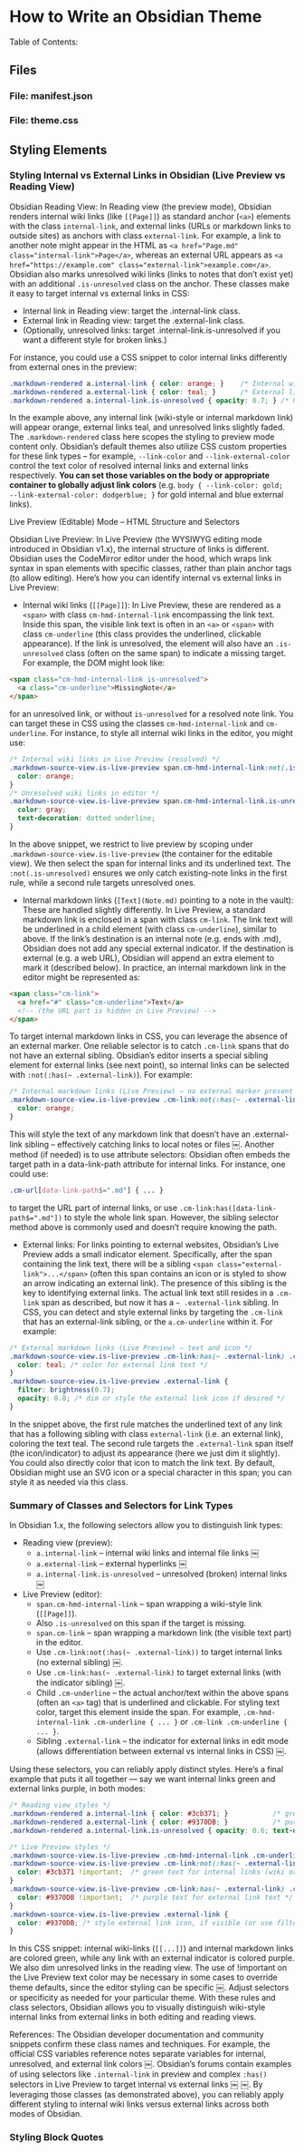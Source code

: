 # How to Write an Obsidian Theme

Table of Contents:

<table of contents goes here>

## Files

### File: manifest.json

### File: theme.css

## Styling Elements

### Styling Internal vs External Links in Obsidian (Live Preview vs Reading View)

Obsidian Reading View: In Reading view (the preview mode), Obsidian renders 
internal wiki links (like `[[Page]]`) as standard anchor (`<a>`) elements with 
the class `internal-link`, and external links (URLs or markdown links to 
outside sites) as anchors with class `external-link`. For example, a link to 
another note might appear in the HTML as `<a href="Page.md" 
class="internal-link">Page</a>`, whereas an external URL appears as `<a 
href="https://example.com" class="external-link">example.com</a>`. Obsidian 
also marks unresolved wiki links (links to notes that don’t exist yet) with an 
additional `.is-unresolved` class on the anchor. These classes make it easy to 
target internal vs external links in CSS:

- Internal link in Reading view: target the .internal-link class.
- External link in Reading view: target the .external-link class.
- (Optionally, unresolved links: target .internal-link.is-unresolved if you want a different style for broken links.)

For instance, you could use a CSS snippet to color internal links differently from external ones in the preview:

```css
.markdown-rendered a.internal-link { color: orange; }    /* Internal wiki links */
.markdown-rendered a.external-link { color: teal; }      /* External links */
.markdown-rendered a.internal-link.is-unresolved { opacity: 0.7; } /* Unresolved links */
```

In the example above, any internal link (wiki-style or internal markdown link) will 
appear orange, external links teal, and unresolved links slightly faded. The 
`.markdown-rendered` class here scopes the styling to preview mode content only. 
Obsidian’s default themes also utilize CSS custom properties for these link types – for 
example, `--link-color` and `--link-external-color` control the text color of resolved 
internal links and external links respectively. **You can set those variables on the body 
or appropriate container to globally adjust link colors** (e.g. `body { --link-color: gold; 
--link-external-color: dodgerblue; }` for gold internal and blue external links).

Live Preview (Editable) Mode – HTML Structure and Selectors

Obsidian Live Preview: In Live Preview (the WYSIWYG editing mode introduced in Obsidian v1.x), the internal structure of links is different. Obsidian uses the CodeMirror editor under the hood, which wraps link syntax in span elements with specific classes, rather than plain anchor tags (to allow editing). Here’s how you can identify internal vs external links in Live Preview:

- Internal wiki links (`[[Page]]`): In Live Preview, these are rendered as a `<span>` with class `cm-hmd-internal-link` encompassing the link text. Inside this span, the visible link text is often in an `<a>` or `<span>` with class `cm-underline` (this class provides the underlined, clickable appearance). If the link is unresolved, the element will also have an `.is-unresolved` class (often on the same span) to indicate a missing target. For example, the DOM might look like:

```html
<span class="cm-hmd-internal-link is-unresolved">
  <a class="cm-underline">MissingNote</a>
</span>
```

for an unresolved link, or without `is-unresolved` for a resolved note link. You can target these in CSS using the classes `cm-hmd-internal-link` and `cm-underline`. For instance, to style all internal wiki links in the editor, you might use:

```css
/* Internal wiki links in Live Preview (resolved) */
.markdown-source-view.is-live-preview span.cm-hmd-internal-link:not(.is-unresolved) .cm-underline {
  color: orange;
}
/* Unresolved wiki links in editor */
.markdown-source-view.is-live-preview span.cm-hmd-internal-link.is-unresolved .cm-underline {
  color: gray;
  text-decoration: dotted underline;
}
```

In the above snippet, we restrict to live preview by scoping under `.markdown-source-view.is-live-preview` (the container for the editable view). We then select the span for internal links and its underlined text. The `:not(.is-unresolved)` ensures we only catch existing-note links in the first rule, while a second rule targets unresolved ones.

- Internal markdown links (`[Text](Note.md)` pointing to a note in the vault): These are handled slightly differently. In Live Preview, a standard markdown link is enclosed in a span with class `cm-link`. The link text will be underlined in a child element (with class `cm-underline`), similar to above. If the link’s destination is an internal note (e.g. ends with .md), Obsidian does not add any special external indicator. If the destination is external (e.g. a web URL), Obsidian will append an extra element to mark it (described below). In practice, an internal markdown link in the editor might be represented as:

```html
<span class="cm-link">
  <a href="#" class="cm-underline">Text</a>
  <!-- (the URL part is hidden in Live Preview) -->
</span>
```

To target internal markdown links in CSS, you can leverage the absence of an external marker. One reliable selector is to catch `.cm-link` spans that do not have an external sibling. Obsidian’s editor inserts a special sibling element for external links (see next point), so internal links can be selected with `:not(:has(~ .external-link)`). For example:

```css
/* Internal markdown links (Live Preview) – no external marker present */
.markdown-source-view.is-live-preview .cm-link:not(:has(~ .external-link)) .cm-underline {
  color: orange;
}
```

This will style the text of any markdown link that doesn’t have an .external-link sibling – effectively catching links to local notes or files ￼. Another method (if needed) is to use attribute selectors: Obsidian often embeds the target path in a data-link-path attribute for internal links. For instance, one could use:

```css
.cm-url[data-link-path$=".md"] { ... }
```

to target the URL part of internal links, or use `.cm-link:has([data-link-path$=".md"])` to style the whole link span. However, the sibling selector method above is commonly used and doesn’t require knowing the path.

- External links: For links pointing to external websites, Obsidian’s Live Preview adds a small indicator element. Specifically, after the span containing the link text, there will be a sibling `<span class="external-link">...</span>` (often this span contains an icon or is styled to show an arrow indicating an external link). The presence of this sibling is the key to identifying external links. The actual link text still resides in a `.cm-link` span as described, but now it has a `~ .external-link` sibling. In CSS, you can detect and style external links by targeting the `.cm-link` that has an external-link sibling, or the `a.cm-underline` within it. For example:

```css
/* External markdown links (Live Preview) – text and icon */
.markdown-source-view.is-live-preview .cm-link:has(~ .external-link) .cm-underline {
  color: teal; /* color for external link text */
}
.markdown-source-view.is-live-preview .external-link {
  filter: brightness(0.7);
  opacity: 0.8; /* dim or style the external link icon if desired */
}
```

In the snippet above, the first rule matches the underlined text of any link that has a following sibling with class `external-link` (i.e. an external link), coloring the text teal. The second rule targets the `.external-link` span itself (the icon/indicator) to adjust its appearance (here we just dim it slightly). You could also directly color that icon to match the link text. By default, Obsidian might use an SVG icon or a special character in this span; you can style it as needed via this class.

### Summary of Classes and Selectors for Link Types

In Obsidian 1.x, the following selectors allow you to distinguish link types:

- Reading view (preview):
    - `a.internal-link` – internal wiki links and internal file links ￼
    - `a.external-link` – external hyperlinks ￼
    - `a.internal-link.is-unresolved` – unresolved (broken) internal links ￼
- Live Preview (editor):
    - `span.cm-hmd-internal-link` – span wrapping a wiki-style link (`[[Page]]`).
    - Also `.is-unresolved` on this span if the target is missing.
    - `span.cm-link` – span wrapping a markdown link (the visible text part) in the editor.
    - Use `.cm-link:not(:has(~ .external-link))` to target internal links (no external sibling) ￼.
    - Use `.cm-link:has(~ .external-link)` to target external links (with the indicator sibling) ￼.
    - Child `.cm-underline` – the actual anchor/text within the above spans (often an `<a>` tag) that is underlined and clickable. For styling text color, target this element inside the span. For example, `.cm-hmd-internal-link .cm-underline { ... }` or `.cm-link .cm-underline { ... }`.
    - Sibling `.external-link` – the indicator for external links in edit mode (allows differentiation between external vs internal links in CSS) ￼.

Using these selectors, you can reliably apply distinct styles. Here’s a final example that puts it all together — say we want internal links green and external links purple, in both modes:

```css
/* Reading view styles */
.markdown-rendered a.internal-link { color: #3cb371; }           /* green for internal note links */
.markdown-rendered a.external-link { color: #9370DB; }           /* purple for external links */
.markdown-rendered a.internal-link.is-unresolved { opacity: 0.6; text-decoration: dotted underline; }

/* Live Preview styles */
.markdown-source-view.is-live-preview .cm-hmd-internal-link .cm-underline,
.markdown-source-view.is-live-preview .cm-link:not(:has(~ .external-link)) .cm-underline {
  color: #3cb371 !important;  /* green text for internal links (wiki or md) */
}
.markdown-source-view.is-live-preview .cm-link:has(~ .external-link) .cm-underline {
  color: #9370DB !important;  /* purple text for external link text */
}
.markdown-source-view.is-live-preview .external-link {
  color: #9370DB; /* style external link icon, if visible (or use filter) */
}
```

In this CSS snippet: internal wiki-links (`[[...]]`) and internal markdown links are colored green, while any link with an external indicator is colored purple. We also dim unresolved links in the reading view. The use of !important on the Live Preview text color may be necessary in some cases to override theme defaults, since the editor styling can be specific ￼. Adjust selectors or specificity as needed for your particular theme. With these rules and class selectors, Obsidian allows you to visually distinguish wiki-style internal links from external links in both editing and reading views.

References: The Obsidian developer documentation and community snippets confirm these class names and techniques. For example, the official CSS variables reference notes separate variables for internal, unresolved, and external link colors ￼. Obsidian’s forums contain examples of using selectors like `.internal-link` in preview and complex `:has()` selectors in Live Preview to target internal vs external links ￼ ￼. By leveraging those classes (as demonstrated above), you can reliably apply different styling to internal wiki links versus external links across both modes of Obsidian.


### Styling Block Quotes



